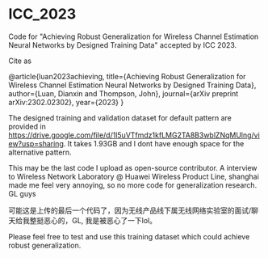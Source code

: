 # ICC_2023
Code for "Achieving Robust Generalization for Wireless Channel Estimation Neural Networks by Designed Training Data" accepted by ICC 2023.

Cite as 

@article{luan2023achieving,
  title={Achieving Robust Generalization for Wireless Channel Estimation Neural Networks by Designed Training Data},
  author={Luan, Dianxin and Thompson, John},
  journal={arXiv preprint arXiv:2302.02302},
  year={2023}
}

The designed training and validation dataset for default pattern are provided in https://drive.google.com/file/d/1l5uVTfmdz1kfLMG2TA8B3wblZNqMUlng/view?usp=sharing. It takes 1.93GB and I dont have enough space for the alternative pattern. 

This may be the last code I upload as open-source contributor. A interview to Wireless Network Laboratory @ Huawei Wireless Product Line, shanghai made me feel very annoying, so no more code for generalization research. GL guys

可能这是上传的最后一个代码了，因为无线产品线下属无线网络实验室的面试/聊天给我整挺恶心的，GL, 我是被恶心了一下lol。

Please feel free to test and use this training dataset which could achieve robust generalization. 
